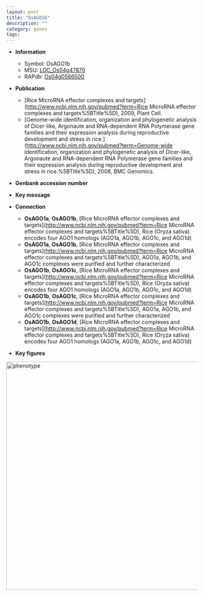 ```yaml
---
layout: post
title: "OsAGO1b"
description: ""
category: genes
tags: 
---
```


* **Information**  
    + Symbol: OsAGO1b  
    + MSU: [LOC_Os04g47870](http://rice.plantbiology.msu.edu/cgi-bin/ORF_infopage.cgi?orf=LOC_Os04g47870)  
    + RAPdb: [Os04g0566500](http://rapdb.dna.affrc.go.jp/viewer/gbrowse_details/irgsp1?name=Os04g0566500)  

* **Publication**  
    + [Rice MicroRNA effector complexes and targets](http://www.ncbi.nlm.nih.gov/pubmed?term=Rice MicroRNA effector complexes and targets%5BTitle%5D), 2009, Plant Cell.
    + [Genome-wide identification, organization and phylogenetic analysis of Dicer-like, Argonaute and RNA-dependent RNA Polymerase gene families and their expression analysis during reproductive development and stress in rice.](http://www.ncbi.nlm.nih.gov/pubmed?term=Genome-wide identification, organization and phylogenetic analysis of Dicer-like, Argonaute and RNA-dependent RNA Polymerase gene families and their expression analysis during reproductive development and stress in rice.%5BTitle%5D), 2008, BMC Genomics.

* **Genbank accession number**  

* **Key message**  

* **Connection**  
    + __OsAGO1a__, __OsAGO1b__, [Rice MicroRNA effector complexes and targets](http://www.ncbi.nlm.nih.gov/pubmed?term=Rice MicroRNA effector complexes and targets%5BTitle%5D), Rice (Oryza sativa) encodes four AGO1 homologs (AGO1a, AGO1b, AGO1c, and AGO1d)
    + __OsAGO1a__, __OsAGO1b__, [Rice MicroRNA effector complexes and targets](http://www.ncbi.nlm.nih.gov/pubmed?term=Rice MicroRNA effector complexes and targets%5BTitle%5D), AGO1a, AGO1b, and AGO1c complexes were purified and further characterized
    + __OsAGO1b__, __OsAGO1c__, [Rice MicroRNA effector complexes and targets](http://www.ncbi.nlm.nih.gov/pubmed?term=Rice MicroRNA effector complexes and targets%5BTitle%5D), Rice (Oryza sativa) encodes four AGO1 homologs (AGO1a, AGO1b, AGO1c, and AGO1d)
    + __OsAGO1b__, __OsAGO1c__, [Rice MicroRNA effector complexes and targets](http://www.ncbi.nlm.nih.gov/pubmed?term=Rice MicroRNA effector complexes and targets%5BTitle%5D), AGO1a, AGO1b, and AGO1c complexes were purified and further characterized
    + __OsAGO1b__, __OsAGO1d__, [Rice MicroRNA effector complexes and targets](http://www.ncbi.nlm.nih.gov/pubmed?term=Rice MicroRNA effector complexes and targets%5BTitle%5D), Rice (Oryza sativa) encodes four AGO1 homologs (AGO1a, AGO1b, AGO1c, and AGO1d)

* **Key figures**  
<img src="http://ricencode.github.io/images/OsAGO1b.pheno.png" alt="phenotype"  style="width: 600px;"/>



